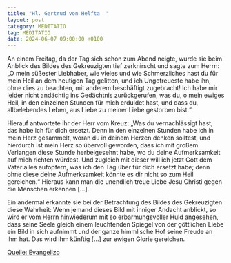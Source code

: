 ```yaml
---
title: "Hl. Gertrud von Helfta  "
layout: post
category: MEDITATIO
tag: MEDITATIO
date: 2024-06-07 09:00:00 +0100
---
```

An einem Freitag, da der Tag sich schon zum Abend neigte, wurde sie beim Anblick des Bildes des Gekreuzigten tief zerknirscht und sagte zum Herrn: „O mein süßester Liebhaber, wie vieles und wie Schmerzliches hast du für mein Heil an dem heutigen Tag gelitten, und ich Ungetreueste habe ihn, ohne dies zu beachten, mit anderem beschäftigt zugebracht! Ich habe mir leider nicht andächtig ins Gedächtnis zurückgerufen, was du, o mein ewiges Heil, in den einzelnen Stunden für mich erduldet hast, und dass du, allbelebendes Leben, aus Liebe zu meiner Liebe gestorben bist.<!--more-->“
 
Hierauf antwortete ihr der Herr vom Kreuz: „Was du vernachlässigt hast, das habe ich für dich ersetzt. Denn in den einzelnen Stunden habe ich in mein Herz gesammelt, woran du in deinem Herzen denken solltest, und hierdurch ist mein Herz so übervoll geworden, dass ich mit großem Verlangen diese Stunde herbeigesehnt habe, wo du deine Aufmerksamkeit auf mich richten würdest. Und zugleich mit dieser will ich jetzt Gott dem Vater alles aufopfern, was ich den Tag über für dich ersetzt habe; denn ohne diese deine Aufmerksamkeit könnte es dir nicht so zum Heil gereichen.“ Hieraus kann man die unendlich treue Liebe Jesu Christi gegen die Menschen erkennen […].
 
Ein andermal erkannte sie bei der Betrachtung des Bildes des Gekreuzigten diese Wahrheit: Wenn jemand dieses Bild mit inniger Andacht anblickt, so wird er vom Herrn hinwiederum mit so erbarmungsvoller Huld angesehen, dass seine Seele gleich einem leuchtenden Spiegel von der göttlichen Liebe ein Bild in sich aufnimmt und der ganze himmlische Hof seine Freude an ihm hat. Das wird ihm künftig […] zur ewigen Glorie gereichen.
 

[Quelle: Evangelizo](https://evangeliumtagfuertag.org/DE/gospel)